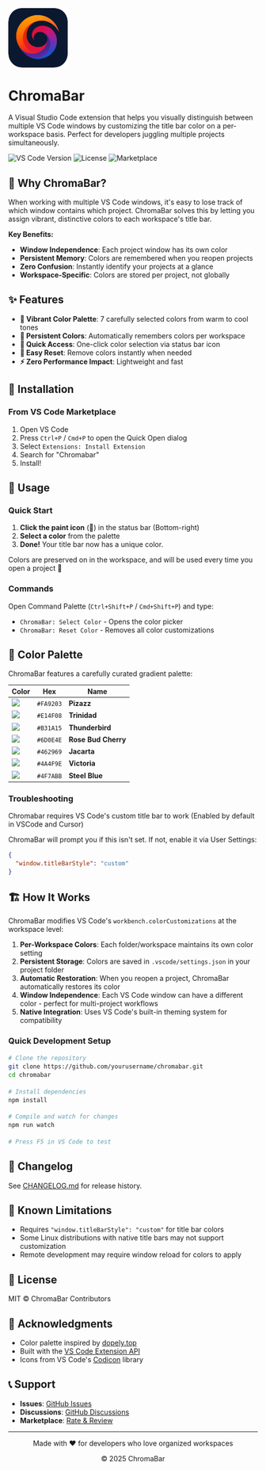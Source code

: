<img valign="middle" alt="ChromaBar logo" width="120" src="./icon.png" />

# ChromaBar

A Visual Studio Code extension that helps you visually distinguish between multiple VS Code windows by customizing the title bar color on a per-workspace basis. Perfect for developers juggling multiple projects simultaneously.

![VS Code Version](https://img.shields.io/badge/VS%20Code-%3E%3D1.74.0-blue)
![License](https://img.shields.io/badge/license-MIT-green)
![Marketplace](https://img.shields.io/badge/marketplace-ChromaBar-orange)

## 🎯 Why ChromaBar?

When working with multiple VS Code windows, it's easy to lose track of which window contains which project. ChromaBar solves this by letting you assign vibrant, distinctive colors to each workspace's title bar. 

**Key Benefits:**
- **Window Independence**: Each project window has its own color
- **Persistent Memory**: Colors are remembered when you reopen projects
- **Zero Confusion**: Instantly identify your projects at a glance
- **Workspace-Specific**: Colors are stored per project, not globally

## ✨ Features

- **🎨 Vibrant Color Palette**: 7 carefully selected colors from warm to cool tones
- **💾 Persistent Colors**: Automatically remembers colors per workspace
- **🎯 Quick Access**: One-click color selection via status bar icon
- **🔄 Easy Reset**: Remove colors instantly when needed
- **⚡ Zero Performance Impact**: Lightweight and fast

## 🚀 Installation

### From VS Code Marketplace

1. Open VS Code
2. Press `Ctrl+P` / `Cmd+P` to open the Quick Open dialog
3. Select `Extensions: Install Extension`
4. Search for "Chromabar"
5. Install!


## 📖 Usage

### Quick Start

1. **Click the paint icon** (🎨) in the status bar (Bottom-right)
2. **Select a color** from the palette
3. **Done!** Your title bar now has a unique color.

Colors are preserved on in the workspace, and will be used every time you open a project 🎉

### Commands

Open Command Palette (`Ctrl+Shift+P` / `Cmd+Shift+P`) and type:

- `ChromaBar: Select Color` - Opens the color picker
- `ChromaBar: Reset Color` - Removes all color customizations

## 🎨 Color Palette

ChromaBar features a carefully curated gradient palette:

| Color | Hex | Name |
|-------|-----|------|
| ![](https://img.shields.io/badge/--%23FA9203?style=flat) | `#FA9203` | **Pizazz** |
| ![](https://img.shields.io/badge/--%23E14F08?style=flat) | `#E14F08` | **Trinidad** |
| ![](https://img.shields.io/badge/--%23B31A15?style=flat) | `#B31A15` | **Thunderbird** |
| ![](https://img.shields.io/badge/--%236D0E4E?style=flat) | `#6D0E4E` | **Rose Bud Cherry** |
| ![](https://img.shields.io/badge/--%23462969?style=flat) | `#462969` | **Jacarta** |
| ![](https://img.shields.io/badge/--%234A4F9E?style=flat) | `#4A4F9E` | **Victoria** |
| ![](https://img.shields.io/badge/--%234F7ABB?style=flat) | `#4F7ABB` | **Steel Blue** |

### Troubleshooting

Chromabar requires VS Code's custom title bar to work (Enabled by default in VSCode and Cursor)

ChromaBar will prompt you if this isn't set.  If not, enable it via User Settings:

```json
{
  "window.titleBarStyle": "custom"
}
```

## 🏗️ How It Works

ChromaBar modifies VS Code's `workbench.colorCustomizations` at the workspace level:

1. **Per-Workspace Colors**: Each folder/workspace maintains its own color setting
2. **Persistent Storage**: Colors are saved in `.vscode/settings.json` in your project folder
3. **Automatic Restoration**: When you reopen a project, ChromaBar automatically restores its color
4. **Window Independence**: Each VS Code window can have a different color - perfect for multi-project workflows
5. **Native Integration**: Uses VS Code's built-in theming system for compatibility

### Quick Development Setup

```bash
# Clone the repository
git clone https://github.com/yourusername/chromabar.git
cd chromabar

# Install dependencies
npm install

# Compile and watch for changes
npm run watch

# Press F5 in VS Code to test
```

## 📝 Changelog

See [CHANGELOG.md](CHANGELOG.md) for release history.

## 🐛 Known Limitations

- Requires `"window.titleBarStyle": "custom"` for title bar colors
- Some Linux distributions with native title bars may not support customization
- Remote development may require window reload for colors to apply

## 📜 License

MIT © ChromaBar Contributors

## 🙏 Acknowledgments

- Color palette inspired by [dopely.top](https://dopely.top)
- Built with the [VS Code Extension API](https://code.visualstudio.com/api)
- Icons from VS Code's [Codicon](https://microsoft.github.io/vscode-codicons/dist/codicon.html) library

## 📞 Support

- **Issues**: [GitHub Issues](https://github.com/yourusername/chromabar/issues)
- **Discussions**: [GitHub Discussions](https://github.com/yourusername/chromabar/discussions)
- **Marketplace**: [Rate & Review](https://marketplace.visualstudio.com/items?itemName=chromabar)

---

<p align="center">Made with ❤️ for developers who love organized workspaces</p>
<p align="center">© 2025 ChromaBar</p>
